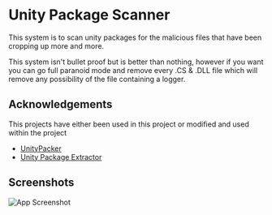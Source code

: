 
# Unity Package Scanner

This system is to scan unity packages for the malicious files that have been cropping up more and more.

This system isn't bullet proof but is better than nothing, however if you want you can go full paranoid mode and remove every .CS & .DLL file which will remove any possibility of the file containing a logger.


## Acknowledgements

This projects have either been used in this project or modified and used within the project

 - [UnityPacker](https://github.com/FatihBAKIR/UnityPacker/)
 - [Unity Package Extractor](https://github.com/Avatarchik/UnityPackageExtractor)


## Screenshots

![App Screenshot](https://avatarrecovery.com/PackageScanner.png)

